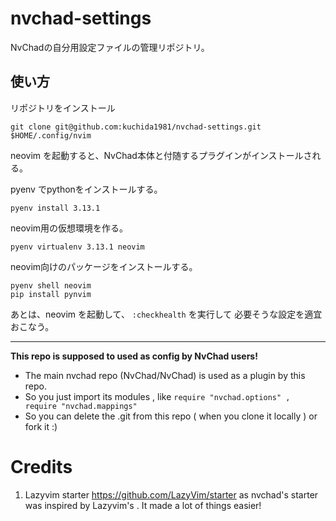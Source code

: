 # nvchad-settings

NvChadの自分用設定ファイルの管理リポジトリ。

## 使い方

リポジトリをインストール

```
git clone git@github.com:kuchida1981/nvchad-settings.git $HOME/.config/nvim
```

neovim を起動すると、NvChad本体と付随するプラグインがインストールされる。

pyenv でpythonをインストールする。

```
pyenv install 3.13.1
```

neovim用の仮想環境を作る。

```
pyenv virtualenv 3.13.1 neovim
```

neovim向けのパッケージをインストールする。

```
pyenv shell neovim
pip install pynvim
```

あとは、neovim を起動して、 `:checkhealth` を実行して
必要そうな設定を適宜おこなう。

---

**This repo is supposed to used as config by NvChad users!**

- The main nvchad repo (NvChad/NvChad) is used as a plugin by this repo.
- So you just import its modules , like `require "nvchad.options" , require "nvchad.mappings"`
- So you can delete the .git from this repo ( when you clone it locally ) or fork it :)

# Credits

1) Lazyvim starter https://github.com/LazyVim/starter as nvchad's starter was inspired by Lazyvim's . It made a lot of things easier!
